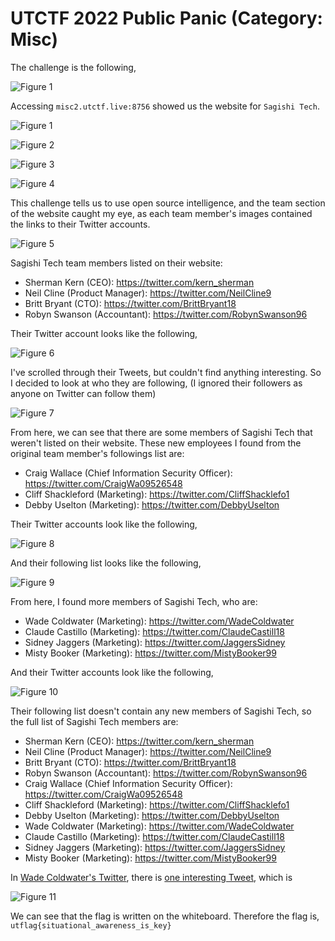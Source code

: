 # UTCTF 2022 Public Panic (Category: Misc)
The challenge is the following,

![Figure 1](img/challenge.png) 

Accessing `misc2.utctf.live:8756` showed us the website for `Sagishi Tech`.

![Figure 1](img/sagishi1.png) 

![Figure 2](img/sagishi2.png) 

![Figure 3](img/sagishi3.png) 

![Figure 4](img/sagishi4.png) 


This challenge tells us to use open source intelligence, and the team section of the website caught my eye, as each team member's images contained the links to their Twitter accounts.

![Figure 5](img/inspect.png) 

Sagishi Tech team members listed on their website:

- Sherman Kern (CEO): https://twitter.com/kern_sherman
- Neil Cline (Product Manager): https://twitter.com/NeilCline9
- Britt Bryant (CTO): https://twitter.com/BrittBryant18
- Robyn Swanson (Accountant): https://twitter.com/RobynSwanson96

Their Twitter account looks like the following,

![Figure 6](img/teamtwitter.png) 

I've scrolled through their Tweets, but couldn't find anything interesting. So I decided to look at who they are following,  (I ignored their followers as anyone on Twitter can follow them)

![Figure 7](img/following.png) 


From here, we can see that there are some members of Sagishi Tech that weren't listed on their website. 
These new employees I found from the original team member's followings list are:

- Craig Wallace (Chief Information Security Officer): https://twitter.com/CraigWa09526548
- Cliff Shackleford (Marketing): https://twitter.com/CliffShacklefo1
- Debby Uselton (Marketing): https://twitter.com/DebbyUselton

Their Twitter accounts look like the following,

![Figure 8](img/teamtwitter2.png) 

And their following list looks like the following,

![Figure 9](img/following2.png) 


From here, I found more members of Sagishi Tech, who are:

- Wade Coldwater (Marketing): https://twitter.com/WadeColdwater
- Claude Castillo (Marketing): https://twitter.com/ClaudeCastill18
- Sidney Jaggers (Marketing): https://twitter.com/JaggersSidney
- Misty Booker (Marketing): https://twitter.com/MistyBooker99

And their Twitter accounts look like the following,

![Figure 10](img/teamtwitter3.png) 

Their following list doesn't contain any new members of Sagishi Tech, so the full list of Sagishi Tech members are:
- Sherman Kern (CEO): https://twitter.com/kern_sherman
- Neil Cline (Product Manager): https://twitter.com/NeilCline9
- Britt Bryant (CTO): https://twitter.com/BrittBryant18
- Robyn Swanson (Accountant): https://twitter.com/RobynSwanson96
- Craig Wallace (Chief Information Security Officer): https://twitter.com/CraigWa09526548
- Cliff Shackleford (Marketing): https://twitter.com/CliffShacklefo1
- Debby Uselton (Marketing): https://twitter.com/DebbyUselton
- Wade Coldwater (Marketing): https://twitter.com/WadeColdwater
- Claude Castillo (Marketing): https://twitter.com/ClaudeCastill18
- Sidney Jaggers (Marketing): https://twitter.com/JaggersSidney
- Misty Booker (Marketing): https://twitter.com/MistyBooker99

In [Wade Coldwater's Twitter](https://twitter.com/WadeColdwater), there is [one interesting Tweet](https://twitter.com/WadeColdwater/status/1501031410244669446), which is 


![Figure 11](img/flag.png) 

We can see that  the flag is written on the whiteboard. Therefore the flag is,
`utflag{situational_awareness_is_key}`
